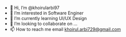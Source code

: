 - 👋 Hi, I’m @khoirularbi97
- 👀 I’m interested in Software Enginer
- 🌱 I’m currently learning UI/UX Design
- 💞️ I’m looking to collaborate on ...
- 📫 How to reach me email khoirul.arbi729@gmail.com
